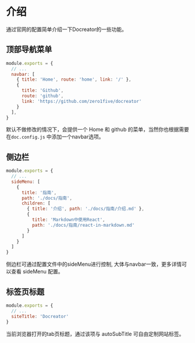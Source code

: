 # 介绍
通过官网的配置简单介绍一下Docreator的一些功能。

## 顶部导航菜单

```javascript
module.exports = {
  // ...
  navbar: [
    { title: 'Home', route: 'home', link: '/' },
    {
      title: 'Github',
      route: 'github',
      link: 'https://github.com/zero1five/docreator'
    }
  ],
}
```

默认不做修改的情况下，会提供一个 Home 和 github 的菜单，当然你也根据需要在`doc.config.js`
中添加一个navbar选项。

## 侧边栏

```javascript
module.exports = {
  // ...
  sideMenu: [
    {
      title: '指南',
      path: './docs/指南',
      children: [
        { title: '介绍', path: './docs/指南/介绍.md' },
        {
          title: 'Markdown中使用React',
          path: './docs/指南/react-in-markdown.md'
        }
      ]
    }
  ]
}
```

侧边栏可通过配置文件中的sideMenu进行控制, 大体与navbar一致，更多详情可以查看 sideMenu 配置。

## 标签页标题

```javascript
module.exports = {
  // ...
  siteTitle: 'Docreator'
}
```

当前浏览器打开的tab页标题，通过该项与 autoSubTitle 可自由定制网站标签。
